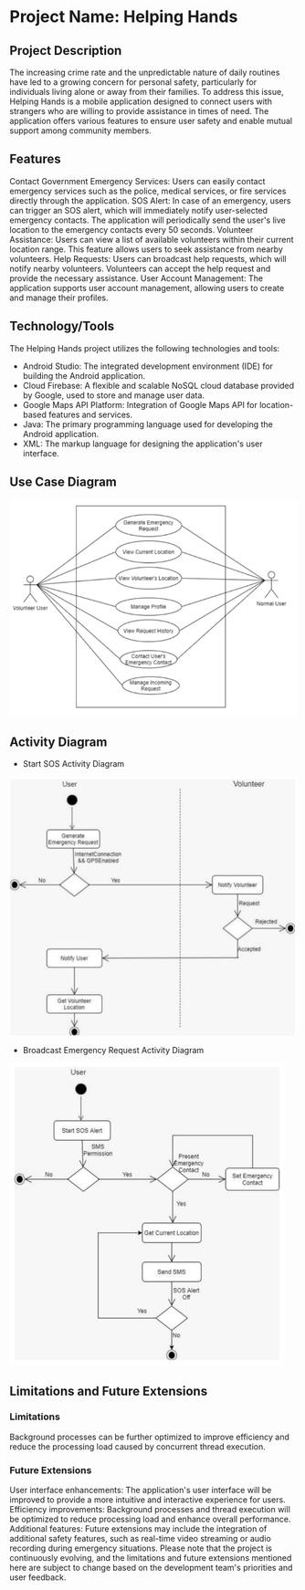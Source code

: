 # Project Name: Helping Hands

## Project Description

The increasing crime rate and the unpredictable nature of daily routines have led to a growing concern for personal safety, particularly for individuals living alone or away from their families. To address this issue, Helping Hands is a mobile application designed to connect users with strangers who are willing to provide assistance in times of need. The application offers various features to ensure user safety and enable mutual support among community members.

## Features

Contact Government Emergency Services: Users can easily contact emergency services such as the police, medical services, or fire services directly through the application.
SOS Alert: In case of an emergency, users can trigger an SOS alert, which will immediately notify user-selected emergency contacts. The application will periodically send the user's live location to the emergency contacts every 50 seconds.
Volunteer Assistance: Users can view a list of available volunteers within their current location range. This feature allows users to seek assistance from nearby volunteers.
Help Requests: Users can broadcast help requests, which will notify nearby volunteers. Volunteers can accept the help request and provide the necessary assistance.
User Account Management: The application supports user account management, allowing users to create and manage their profiles.

## Technology/Tools

The Helping Hands project utilizes the following technologies and tools:

- Android Studio: The integrated development environment (IDE) for building the Android application.
- Cloud Firebase: A flexible and scalable NoSQL cloud database provided by Google, used to store and manage user data.
- Google Maps API Platform: Integration of Google Maps API for location-based features and services.
- Java: The primary programming language used for developing the Android application.
- XML: The markup language for designing the application's user interface.

## Use Case Diagram
<p>
<img src="Asset\Use-case-diagram.png" alt="Alt text" title="Optional title">

## Activity Diagram

- Start SOS Activity Diagram
 <p>
<img src="Asset\start-sos-diagram.png" alt="Alt text" title="Optional title">

- Broadcast Emergency Request Activity Diagram
   <p>
<img src="Asset\broadcast-sos-alert.png" alt="Alt text" title="Optional title">

## Limitations and Future Extensions

### Limitations

Background processes can be further optimized to improve efficiency and reduce the processing load caused by concurrent thread execution.

### Future Extensions

User interface enhancements: The application's user interface will be improved to provide a more intuitive and interactive experience for users.
Efficiency improvements: Background processes and thread execution will be optimized to reduce processing load and enhance overall performance.
Additional features: Future extensions may include the integration of additional safety features, such as real-time video streaming or audio recording during emergency situations.
Please note that the project is continuously evolving, and the limitations and future extensions mentioned here are subject to change based on the development team's priorities and user feedback.

